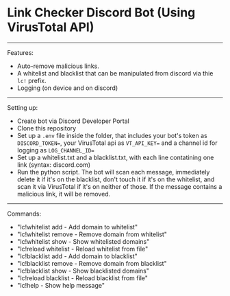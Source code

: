 # Link Checker Discord Bot (Using VirusTotal API)

----------------------------------------
Features: 
- Auto-remove malicious links.  
- A whitelist and blacklist that can be manipulated from discord via thie `lc!` prefix.  
- Logging (on device and on discord)
----------------------------------------
Setting up:  
- Create bot via Discord Developer Portal
- Clone this repository
- Set up a `.env` file inside the folder, that includes your bot's token as `DISCORD_TOKEN=`, your VirusTotal api as `VT_API_KEY=` and a channel id for logging as `LOG_CHANNEL_ID=`  
- Set up a whitelist.txt and a blacklist.txt, with each line contatining one link (syntax: discord.com)  
- Run the python script. The bot will scan each message, immediately delete it if it's on the blacklist, don't touch it if it's on the whitelist, and scan it via VirusTotal if it's on neither of those. If the message contains a malicious link, it will be removed.  
----------------------------------------
Commands:
- "lc!whitelist add <domain>    - Add domain to whitelist"  
- "lc!whitelist remove <domain> - Remove domain from whitelist"  
- "lc!whitelist show            - Show whitelisted domains"  
- "lc!reload whitelist          - Reload whitelist from file"  
- "lc!blacklist add <domain>    - Add domain to blacklist"  
- "lc!blacklist remove <domain> - Remove domain from blacklist"  
- "lc!blacklist show            - Show blacklisted domains"  
- "lc!reload blacklist          - Reload blacklist from file"  
- "lc!help                      - Show help message"  
  